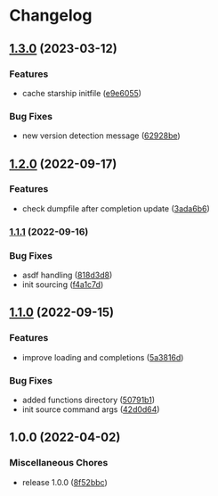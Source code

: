 # Changelog

## [1.3.0](https://github.com/joke/zim-starship/compare/v1.2.0...v1.3.0) (2023-03-12)


### Features

* cache starship initfile ([e9e6055](https://github.com/joke/zim-starship/commit/e9e6055e56a4df59e27c6404ce4a95de94b6092a))


### Bug Fixes

* new version detection message ([62928be](https://github.com/joke/zim-starship/commit/62928beafe389169f72ec11d9294f347266bbf1c))

## [1.2.0](https://github.com/joke/zim-starship/compare/v1.1.1...v1.2.0) (2022-09-17)


### Features

* check dumpfile after completion update ([3ada6b6](https://github.com/joke/zim-starship/commit/3ada6b6f67250a3f3187e772b43778afdf5722b3))

### [1.1.1](https://github.com/joke/zim-starship/compare/v1.1.0...v1.1.1) (2022-09-16)


### Bug Fixes

* asdf handling ([818d3d8](https://github.com/joke/zim-starship/commit/818d3d808977a665185c7235a558c176231c4531))
* init sourcing ([f4a1c7d](https://github.com/joke/zim-starship/commit/f4a1c7df75a05b9a7e381513fa7c9e69d6c95153))

## [1.1.0](https://github.com/joke/zim-starship/compare/v1.0.0...v1.1.0) (2022-09-15)


### Features

* improve loading and completions ([5a3816d](https://github.com/joke/zim-starship/commit/5a3816d96d416c28537d3708aa3d12644caeac8b))


### Bug Fixes

* added functions directory ([50791b1](https://github.com/joke/zim-starship/commit/50791b14755ed5d5e08b95f09a5028d30b64e76a))
* init source command args ([42d0d64](https://github.com/joke/zim-starship/commit/42d0d6489b75e1c3502beec2ece83dc33917ffcc))

## 1.0.0 (2022-04-02)


### Miscellaneous Chores

* release 1.0.0 ([8f52bbc](https://github.com/joke/zim-starship/commit/8f52bbcfe69a6c74d6482ca3fab98c3327d95d01))
